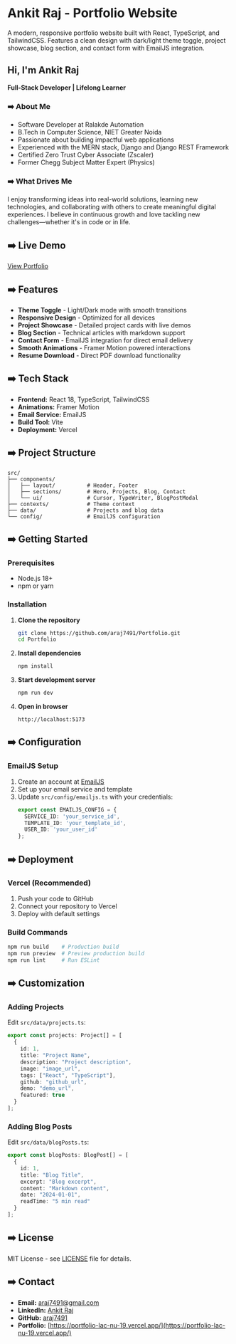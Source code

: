 # Ankit Raj - Portfolio Website

A modern, responsive portfolio website built with React, TypeScript, and TailwindCSS. Features a clean design with dark/light theme toggle, project showcase, blog section, and contact form with EmailJS integration.

## Hi, I'm Ankit Raj

**Full-Stack Developer | Lifelong Learner**

### ➡️ About Me

- Software Developer at Ralakde Automation
- B.Tech in Computer Science, NIET Greater Noida  
- Passionate about building impactful web applications  
- Experienced with the MERN stack, Django and Django REST Framework
- Certified Zero Trust Cyber Associate (Zscaler)  
- Former Chegg Subject Matter Expert (Physics)

### ➡️ What Drives Me

I enjoy transforming ideas into real-world solutions, learning new technologies, and collaborating with others to create meaningful digital experiences. I believe in continuous growth and love tackling new challenges—whether it's in code or in life.

## ➡️ Live Demo

[View Portfolio](https://portfolio-lac-nu-19.vercel.app/)

## ➡️ Features

- **Theme Toggle** - Light/Dark mode with smooth transitions
- **Responsive Design** - Optimized for all devices
- **Project Showcase** - Detailed project cards with live demos
- **Blog Section** - Technical articles with markdown support
- **Contact Form** - EmailJS integration for direct email delivery
- **Smooth Animations** - Framer Motion powered interactions
- **Resume Download** - Direct PDF download functionality

## ➡️ Tech Stack

- **Frontend:** React 18, TypeScript, TailwindCSS
- **Animations:** Framer Motion
- **Email Service:** EmailJS
- **Build Tool:** Vite
- **Deployment:** Vercel

## ➡️ Project Structure

```
src/
├── components/
│   ├── layout/          # Header, Footer
│   ├── sections/        # Hero, Projects, Blog, Contact
│   └── ui/              # Cursor, TypeWriter, BlogPostModal
├── contexts/            # Theme context
├── data/                # Projects and blog data
└── config/              # EmailJS configuration
```

## ➡️ Getting Started

### Prerequisites
- Node.js 18+ 
- npm or yarn

### Installation

1. **Clone the repository**
   ```bash
   git clone https://github.com/araj7491/Portfolio.git
   cd Portfolio
   ```

2. **Install dependencies**
   ```bash
   npm install
   ```

3. **Start development server**
   ```bash
   npm run dev
   ```

4. **Open in browser**
   ```
   http://localhost:5173
   ```

## ➡️ Configuration

### EmailJS Setup

1. Create an account at [EmailJS](https://www.emailjs.com/)
2. Set up your email service and template
3. Update `src/config/emailjs.ts` with your credentials:
   ```typescript
   export const EMAILJS_CONFIG = {
     SERVICE_ID: 'your_service_id',
     TEMPLATE_ID: 'your_template_id', 
     USER_ID: 'your_user_id'
   };
   ```

## ➡️ Deployment

### Vercel (Recommended)

1. Push your code to GitHub
2. Connect your repository to Vercel
3. Deploy with default settings

### Build Commands
```bash
npm run build    # Production build
npm run preview  # Preview production build
npm run lint     # Run ESLint
```

## ➡️ Customization

### Adding Projects
Edit `src/data/projects.ts`:
```typescript
export const projects: Project[] = [
  {
    id: 1,
    title: "Project Name",
    description: "Project description",
    image: "image_url",
    tags: ["React", "TypeScript"],
    github: "github_url",
    demo: "demo_url",
    featured: true
  }
];
```

### Adding Blog Posts
Edit `src/data/blogPosts.ts`:
```typescript
export const blogPosts: BlogPost[] = [
  {
    id: 1,
    title: "Blog Title",
    excerpt: "Blog excerpt",
    content: "Markdown content",
    date: "2024-01-01",
    readTime: "5 min read"
  }
];
```

## ➡️ License

MIT License - see [LICENSE](LICENSE) file for details.

## ➡️ Contact

- **Email:** [araj7491@gmail.com](mailto:araj7491@gmail.com)
- **LinkedIn:** [Ankit Raj](https://www.linkedin.com/in/ankit-raj-3594b6237/)
- **GitHub:** [araj7491](https://github.com/araj7491)
- **Portfolio:** [https://portfolio-lac-nu-19.vercel.app/](https://portfolio-lac-nu-19.vercel.app/)
